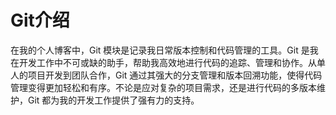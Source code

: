 # Git介绍
在我的个人博客中，Git 模块是记录我日常版本控制和代码管理的工具。Git 是我在开发工作中不可或缺的助手，帮助我高效地进行代码的追踪、管理和协作。从单人的项目开发到团队合作，Git 通过其强大的分支管理和版本回溯功能，使得代码管理变得更加轻松和有序。不论是应对复杂的项目需求，还是进行代码的多版本维护，Git 都为我的开发工作提供了强有力的支持。
